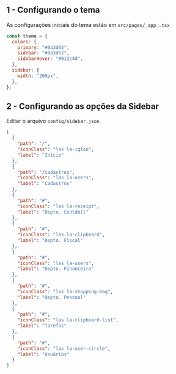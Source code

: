 ## 1 - Configurando o tema

As configurações iniciais do tema estão em `src/pages/_app_.tsx`

```javascript
const theme = {
  colors: {
    primary: "#0a3d62",
    sidebar: "#0a3d62",
    sidebarHover: "#012c4d",
  },
  sidebar: {
    width: "260px",
  },
};
```

## 2 - Configurando as opções da Sidebar

Editar o arquivo `config/sidebar.json`

```json
[
  {
    "path": "/",
    "iconClass": "las la-igloo",
    "label": "Início"
  },
  {
    "path": "/cadastros",
    "iconClass": "las la-users",
    "label": "Cadastros"
  },
  {
    "path": "#",
    "iconClass": "las la-receipt",
    "label": "Depto. Contábil"
  },
  {
    "path": "#",
    "iconClass": "las la-clipboard",
    "label": "Depto. Fiscal"
  },
  {
    "path": "#",
    "iconClass": "las la-users",
    "label": "Depto. Financeiro"
  },
  {
    "path": "#",
    "iconClass": "las la-shopping-bag",
    "label": "Depto. Pessoal"
  },
  {
    "path": "#",
    "iconClass": "las la-clipboard-list",
    "label": "Tarefas"
  },
  {
    "path": "#",
    "iconClass": "las la-user-circle",
    "label": "Usuários"
  }
]
```
